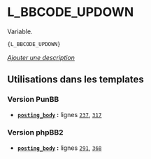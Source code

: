 # L_BBCODE_UPDOWN


Variable.

```html
{L_BBCODE_UPDOWN}
```

[*Ajouter une description*](https://fa-tvars.appspot.com/var/L_BBCODE_UPDOWN)

## Utilisations dans les templates

### Version PunBB
* __[`posting_body`](../tpl/var/punbb/posting_body.md#readme) :__ lignes [`237`](../tpl/src/punbb/posting_body.tpl#L237), [`317`](../tpl/src/punbb/posting_body.tpl#L317)

### Version phpBB2
* __[`posting_body`](../tpl/var/subsilver/posting_body.md#readme) :__ lignes [`291`](../tpl/src/subsilver/posting_body.tpl#L291), [`368`](../tpl/src/subsilver/posting_body.tpl#L368)